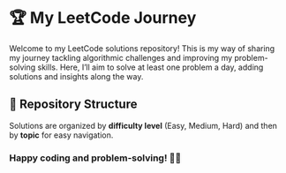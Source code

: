 # 🏆 My LeetCode Journey

Welcome to my LeetCode solutions repository! This is my way of sharing my journey tackling algorithmic challenges and improving my problem-solving skills. Here, I’ll aim to solve at least one problem a day, adding solutions and insights along the way.

## 📘 Repository Structure
Solutions are organized by **difficulty level** (Easy, Medium, Hard) and then by **topic** for easy navigation.

### Happy coding and problem-solving! 💪🚀
